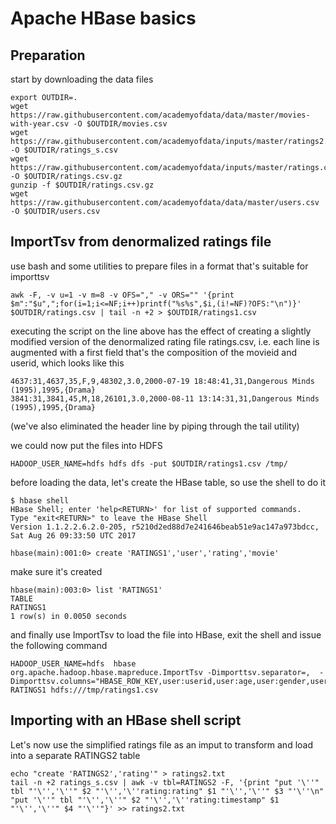 # Apache HBase basics
## Preparation
start by downloading the data files
```
export OUTDIR=.
wget https://raw.githubusercontent.com/academyofdata/data/master/movies-with-year.csv -O $OUTDIR/movies.csv
wget https://raw.githubusercontent.com/academyofdata/inputs/master/ratings2.csv -O $OUTDIR/ratings_s.csv
wget https://raw.githubusercontent.com/academyofdata/inputs/master/ratings.csv.gz -O $OUTDIR/ratings.csv.gz
gunzip -f $OUTDIR/ratings.csv.gz
wget https://raw.githubusercontent.com/academyofdata/data/master/users.csv -O $OUTDIR/users.csv
```
## ImportTsv from denormalized ratings file
use bash and some utilities to prepare files in a format that's suitable for importtsv 
```
awk -F, -v u=1 -v m=8 -v OFS="," -v ORS="" '{print $m":"$u",";for(i=1;i<=NF;i++)printf("%s%s",$i,(i!=NF)?OFS:"\n")}' $OUTDIR/ratings.csv | tail -n +2 > $OUTDIR/ratings1.csv

```
executing the script on the line above has the effect of creating a slightly modified version of the denormalized rating file ratings.csv, i.e. each line is augmented with a first field that's the composition of the movieid and userid, which looks like this
```
4637:31,4637,35,F,9,48302,3.0,2000-07-19 18:48:41,31,Dangerous Minds (1995),1995,{Drama}
3841:31,3841,45,M,18,26101,3.0,2000-08-11 13:14:31,31,Dangerous Minds (1995),1995,{Drama}
```
(we've also eliminated the header line by piping through the tail utility)

we could now put the files into HDFS
```
HADOOP_USER_NAME=hdfs hdfs dfs -put $OUTDIR/ratings1.csv /tmp/
```
before loading the data, let's create the HBase table, so use the shell to do it
```
$ hbase shell
HBase Shell; enter 'help<RETURN>' for list of supported commands.
Type "exit<RETURN>" to leave the HBase Shell
Version 1.1.2.2.6.2.0-205, r5210d2ed88d7e241646beab51e9ac147a973bdcc, Sat Aug 26 09:33:50 UTC 2017

hbase(main):001:0> create 'RATINGS1','user','rating','movie'
```
make sure it's created
```
hbase(main):003:0> list 'RATINGS1'
TABLE                                                                                                                       
RATINGS1                                                                                                                    
1 row(s) in 0.0050 seconds
```
and finally use ImportTsv to load the file into HBase, exit the shell and issue the following command
```
HADOOP_USER_NAME=hdfs  hbase org.apache.hadoop.hbase.mapreduce.ImportTsv -Dimporttsv.separator=,  -Dimporttsv.columns="HBASE_ROW_KEY,user:userid,user:age,user:gender,user:occupation,user:zip,rating:rating,rating:timestamp,movie:movieid,movie:title,movie:year,movie:genres" RATINGS1 hdfs:///tmp/ratings1.csv
```

## Importing with an HBase shell script
Let's now use the simplified ratings file as an imput to transform and load into a separate RATINGS2 table

```
echo "create 'RATINGS2','rating'" > ratings2.txt
tail -n +2 ratings_s.csv | awk -v tbl=RATINGS2 -F, '{print "put '\''" tbl "'\'','\''" $2 "'\'','\''rating:rating" $1 "'\'','\''" $3 "'\''\n" "put '\''" tbl "'\'','\''" $2 "'\'','\''rating:timestamp" $1 "'\'','\''" $4 "'\''"}' >> ratings2.txt
```

